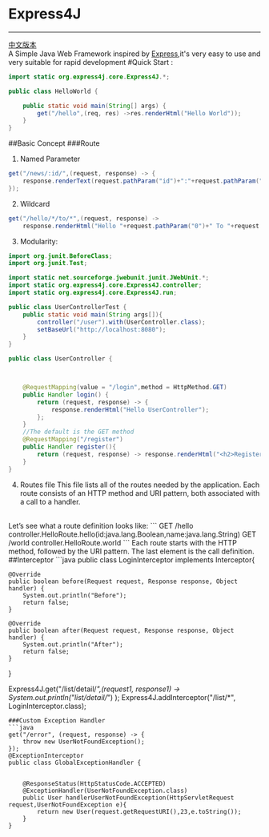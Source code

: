 # Express4J
--------------------------------------------------------------------------------------------------------------------------------------
[中文版本](https://github.com/aCoder2013/Express4J/blob/master/README-ZH.MD)
<br>
A Simple Java Web Framework inspired by [Express](http://expressjs.com/en/index.html),it's very easy to use and very suitable for
rapid development
#Quick Start :
```java
import static org.express4j.core.Express4J.*;

public class HelloWorld {

    public static void main(String[] args) {
        get("/hello",(req, res) ->res.renderHtml("Hello World"));
    }
}
```
##Basic Concept
###Route
<br>
1.  Named Parameter
```java
get("/news/:id/",(request, response) -> {
    response.renderText(request.pathParam("id")+":"+request.pathParam("detailId"));
});
```

2.  Wildcard 
```java
get("/hello/*/to/*",(request, response) ->
    response.renderHtml("Hello "+request.pathParam("0")+" To "+request.pathParam("1")));
```

3.  Modularity:
```java
import org.junit.BeforeClass;
import org.junit.Test;

import static net.sourceforge.jwebunit.junit.JWebUnit.*;
import static org.express4j.core.Express4J.controller;
import static org.express4j.core.Express4J.run;

public class UserControllerTest {
    public static void main(String args[]){
        controller("/user").with(UserController.class);
        setBaseUrl("http://localhost:8080");
    }
}

public class UserController {



    @RequestMapping(value = "/login",method = HttpMethod.GET)
    public Handler login() {
        return (request, response) -> {
            response.renderHtml("Hello UserController");
        };
    }
    //The default is the GET method
    @RequestMapping("/register")
    public Handler register(){
        return (request, response) -> response.renderHtml("<h2>Register</h2>");
    }
}
```
4.  Routes file
This file lists all of the routes needed by the application. Each route consists of an HTTP method and URI pattern, both associated with a call to a handler.
<br>
Let’s see what a route definition looks like:
```
GET /hello  controller.HelloRoute.hello(id:java.lang.Boolean,name:java.lang.String)
GET /world  controller.HelloRoute.world
```
Each route starts with the HTTP method, followed by the URI pattern. The last element is the call definition.
##Interceptor
```java
public class LoginInterceptor implements Interceptor{

    @Override
    public boolean before(Request request, Response response, Object handler) {
        System.out.println("Before");
        return false;
    }

    @Override
    public boolean after(Request request, Response response, Object handler) {
        System.out.println("After");
        return false;
    }
}

Express4J.get("/list/detail/*",(request1, response1) ->
                System.out.println("list/detail/*")
        );
Express4J.addInterceptor("/list/*", LoginInterceptor.class);
```
###Custom Exception Handler
```java
get("/error", (request, response) -> {
    throw new UserNotFoundException();
});
@ExceptionInterceptor
public class GlobalExceptionHandler {


    @ResponseStatus(HttpStatusCode.ACCEPTED)
    @ExceptionHandler(UserNotFoundException.class)
    public User handlerUserNotFoundException(HttpServletRequest request,UserNotFoundException e){
        return new User(request.getRequestURI(),23,e.toString());
    }
}
```

